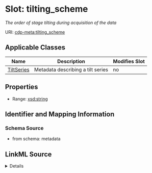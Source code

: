 

# Slot: tilting_scheme


_The order of stage tilting during acquisition of the data_



URI: [cdp-meta:tilting_scheme](metadatatilting_scheme)



<!-- no inheritance hierarchy -->





## Applicable Classes

| Name | Description | Modifies Slot |
| --- | --- | --- |
| [TiltSeries](TiltSeries.md) | Metadata describing a tilt series |  no  |







## Properties

* Range: [xsd:string](http://www.w3.org/2001/XMLSchema#string)





## Identifier and Mapping Information







### Schema Source


* from schema: metadata




## LinkML Source

<details>
```yaml
name: tilting_scheme
description: The order of stage tilting during acquisition of the data
from_schema: metadata
exact_mappings:
- cdp-common:tiltseries_tilting_scheme
rank: 1000
alias: tilting_scheme
owner: TiltSeries
domain_of:
- TiltSeries
range: string
inlined: true
inlined_as_list: true

```
</details>